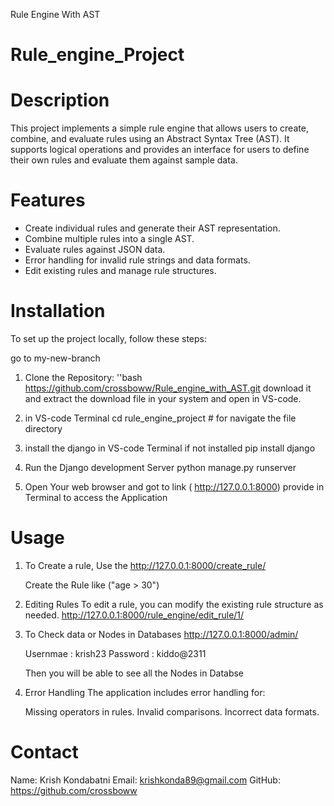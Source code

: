 Rule Engine With AST

# Rule_engine_Project

# Description
This project implements a simple rule engine that allows users to create, combine, and evaluate rules using an Abstract Syntax Tree (AST). 
It supports logical operations and provides an interface for users to define their own rules and evaluate them against sample data.

# Features

- Create individual rules and generate their AST representation.
- Combine multiple rules into a single AST.
- Evaluate rules against JSON data.
- Error handling for invalid rule strings and data formats.
- Edit existing rules and manage rule structures.

# Installation

To set up the project locally, follow these steps:

go to my-new-branch

1. Clone the Repository:
   ''bash
   https://github.com/crossboww/Rule_engine_with_AST.git
   download it and extract the download file in your system and open in VS-code.

2. in VS-code Terminal
   cd rule_engine_project # for navigate the file directory

3. install the django in VS-code Terminal  if not installed
   pip install django
   
4. Run the Django development Server
   python manage.py runserver

5. Open Your web browser and got to link ( http://127.0.0.1:8000)  provide in Terminal to access the Application


# Usage

1. To Create a rule, Use the
   http://127.0.0.1:8000/create_rule/

   Create the Rule like ("age > 30")

2. Editing Rules
   To edit a rule, you can modify the existing rule structure as needed.
   http://127.0.0.1:8000/rule_engine/edit_rule/1/

3. To Check data or Nodes in Databases
   http://127.0.0.1:8000/admin/

   Usernmae : krish23
   Password : kiddo@2311

   Then you will be able to see all the Nodes in Databse

4. Error Handling
   The application includes error handling for:

    Missing operators in rules.
    Invalid comparisons.
    Incorrect data formats.


# Contact

Name: Krish Kondabatni
Email: krishkonda89@gmail.com
GitHub: https://github.com/crossboww





   
   
   
